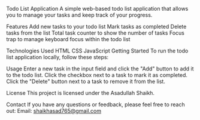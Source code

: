 Todo List Application A simple web-based todo list application that allows you to manage your tasks and keep track of your progress.

Features Add new tasks to your todo list Mark tasks as completed Delete tasks from the list Total task counter to show the number of tasks Focus trap to manage keyboard focus within the todo list

Technologies Used HTML CSS JavaScript Getting Started To run the todo list application locally, follow these steps:

Usage Enter a new task in the input field and click the "Add" button to add it to the todo list. Click the checkbox next to a task to mark it as completed. Click the "Delete" button next to a task to remove it from the list.

License This project is licensed under the Asadullah Shaikh.

Contact If you have any questions or feedback, please feel free to reach out: Email: shaikhasad765@gmail.com
